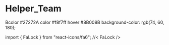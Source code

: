 # Helper_Team

Bcolor #27272A
color #f8f7ff
hover  #8B008B
background-color: rgb(74, 60, 180);

import { FaLock } from "react-icons/fa6";
//< FaLock />